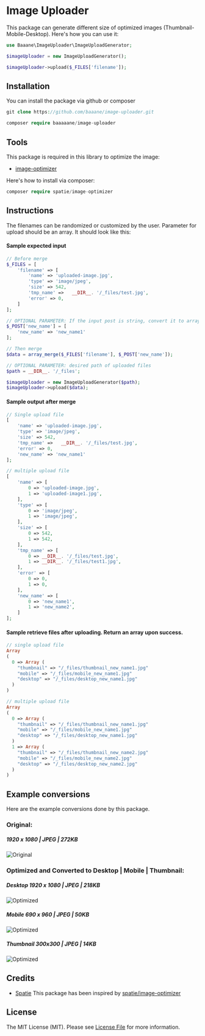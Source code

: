 # Image Uploader
This package can generate different size of optimized images (Thumbnail-Mobile-Desktop). Here's how you can use it:

```php
use Baaane\ImageUploader\ImageUploadGenerator;

$imageUploader = new ImageUploadGenerator();

$imageUploader->upload($_FILES['filename']);
```

## Installation
You can install the package via github or composer

```php
git clone https://github.com/baaane/image-uploader.git

composer require baaaaane/image-uploader
```
## Tools
This package is required in this library to optimize the image:

- [image-optimizer](https://github.com/spatie/image-optimizer)

Here's how to install via composer:
```php
composer require spatie/image-optimizer
```

## Instructions
The filenames can be randomized or customized by the user. Parameter for upload should be an array. It should look like this:

#### Sample expected input
```php
// Before merge
$_FILES = [
    'filename' => [
        'name' => 'uploaded-image.jpg',
        'type' => 'image/jpeg',
        'size' => 542,
        'tmp_name' =>	__DIR__. '/_files/test.jpg',
        'error' => 0,
    ]
];

// OPTIONAL PARAMETER: If the input post is string, convert it to array
$_POST['new_name'] = [
	'new_name' => 'new_name1'
];

// Then merge
$data = array_merge($_FILES['filename'], $_POST['new_name']);

// OPTIONAL PARAMETER: desired path of uploaded files
$path = __DIR__. '/_files';

$imageUploader = new ImageUploadGenerator($path);
$imageUploader->upload($data);
```

#### Sample output after merge
```php
// Single upload file
[
    'name' => 'uploaded-image.jpg',
    'type' => 'image/jpeg',
    'size' => 542,
    'tmp_name' =>	__DIR__. '/_files/test.jpg',
    'error' => 0,
    'new_name' => 'new_name1'
];

// multiple upload file
[
    'name' => [
    	0 => 'uploaded-image.jpg',
    	1 => 'uploaded-image1.jpg',
    ],
    'type' => [
    	0 => 'image/jpeg',
    	1 => 'image/jpeg',
    ],
    'size' => [
    	0 => 542,
    	1 => 542,
    ],
    'tmp_name' => [
    	0 => __DIR__. '/_files/test.jpg',
    	1 => __DIR__. '/_files/test1.jpg',
    ],
    'error' => [
    	0 => 0,
    	1 => 0,
   	],
   	'new_name' => [
   		0 => 'new_name1',
    	1 => 'new_name2',
   	]
];
```

#### Sample retrieve files after uploading. Return an array upon success.
```php
// single upload file
Array 
(
  0 => Array (
    "thumbnail" => "/_files/thumbnail_new_name1.jpg"
    "mobile" => "/_files/mobile_new_name1.jpg"
    "desktop" => "/_files/desktop_new_name1.jpg"
  )
)

// multiple upload file
Array 
(
  0 => Array (
    "thumbnail" => "/_files/thumbnail_new_name1.jpg"
    "mobile" => "/_files/mobile_new_name1.jpg"
    "desktop" => "/_files/desktop_new_name1.jpg"
  )
  1 => Array (
    "thumbnail" => "/_files/thumbnail_new_name2.jpg"
    "mobile" => "/_files/mobile_new_name2.jpg"
    "desktop" => "/_files/desktop_new_name2.jpg"
  )
)
```
## Example conversions
Here are the example conversions done by this package.

### Original: 
##### 1920 x 1080 | JPEG | 272KB
![Original](https://github.com/baaane/image-uploader/blob/master/storage/app/public/test.jpg?raw=true)

### Optimized and Converted to Desktop | Mobile | Thumbnail: 
##### Desktop 1920 x 1080 | JPEG | 218KB
![Optimized](https://github.com/baaane/image-uploader/blob/master/storage/app/public/desktop_new_name1.jpg?raw=true)

##### Mobile 690 x 960 | JPEG | 50KB
![Optimized](https://github.com/baaane/image-uploader/blob/master/storage/app/public/mobile_new_name1.jpg?raw=true)

##### Thumbnail 300x300 | JPEG | 14KB
![Optimized](https://github.com/baaane/image-uploader/blob/master/storage/app/public/thumbnail_new_name1.jpg?raw=true)

## Credits
- [Spatie](https://github.com/spatie)
This package has been inspired by [spatie/image-optimizer](https://github.com/spatie/image-optimizer)

## License
The MIT License (MIT). Please see [License File](https://github.com/baaane/image-uploader/blob/master/LICENSE) for more information.
